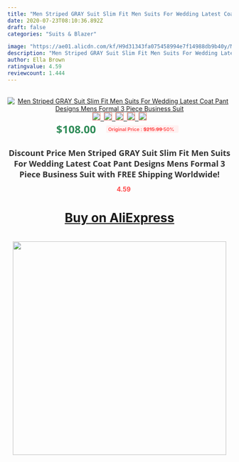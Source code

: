 ```yaml
---
title: "Men Striped GRAY Suit Slim Fit Men Suits For Wedding Latest Coat Pant Designs Mens Formal 3 Piece Business Suit"
date: 2020-07-23T08:10:36.892Z
draft: false
categories: "Suits & Blazer"

image: "https://ae01.alicdn.com/kf/H9d31343fa075458994e7f14988db9b40y/Men-Striped-GRAY-Suit-Slim-Fit-Men-Suits-For-Wedding-Latest-Coat-Pant-Designs-Mens-Formal.jpg"
description: "Men Striped GRAY Suit Slim Fit Men Suits For Wedding Latest Coat Pant Designs Mens Formal 3 Piece Business Suit"
author: Ella Brown
ratingvalue: 4.59
reviewcount: 1.444
---
```

<br>
<div style="text-align: center;">
<a href="https://s.click.aliexpress.com/e/_ANafov" target="_blank" rel="nofollow noopener noreferrer"><img alt="Men Striped GRAY Suit Slim Fit Men Suits For Wedding Latest Coat Pant Designs Mens Formal 3 Piece Business Suit" class="magnifier-image" src="https://ae01.alicdn.com/kf/H9d31343fa075458994e7f14988db9b40y/Men-Striped-GRAY-Suit-Slim-Fit-Men-Suits-For-Wedding-Latest-Coat-Pant-Designs-Mens-Formal.jpg_640x640.jpg">
<br>
<img style="border:1px solid salmon" src="https://ae01.alicdn.com/kf/H9d31343fa075458994e7f14988db9b40y/Men-Striped-GRAY-Suit-Slim-Fit-Men-Suits-For-Wedding-Latest-Coat-Pant-Designs-Mens-Formal.jpg_120x120.jpg">&nbsp;&nbsp;<img style="border:1px solid salmon" src="https://ae01.alicdn.com/kf/He91027e0a3574baf94cde02276f05d16J/Men-Striped-GRAY-Suit-Slim-Fit-Men-Suits-For-Wedding-Latest-Coat-Pant-Designs-Mens-Formal.jpg_120x120.jpg">&nbsp;&nbsp;<img style="border:1px solid salmon" src="https://ae01.alicdn.com/kf/H84b6949350e74005a6faaaf887aa83a9n/Men-Striped-GRAY-Suit-Slim-Fit-Men-Suits-For-Wedding-Latest-Coat-Pant-Designs-Mens-Formal.jpg_120x120.jpg">&nbsp;&nbsp;<img style="border:1px solid salmon" src="https://ae01.alicdn.com/kf/H2fa9f471a21d498d90e5cc2e7b61e970c/Men-Striped-GRAY-Suit-Slim-Fit-Men-Suits-For-Wedding-Latest-Coat-Pant-Designs-Mens-Formal.jpg_120x120.jpg">&nbsp;&nbsp;<img style="border:1px solid salmon" src="https://ae01.alicdn.com/kf/H570044c6b957446594c86c35384cb2d3z/Men-Striped-GRAY-Suit-Slim-Fit-Men-Suits-For-Wedding-Latest-Coat-Pant-Designs-Mens-Formal.jpg_120x120.jpg"></a></div><br0>
<div style="text-align: center;"><span style="background-color: white; border: 0px; box-sizing: border-box; color: seagreen; display: inline-block; font-family: &quot;open sans&quot; , &quot;arial&quot; , &quot;helvetica&quot; , sans-serif , &quot;heiti&quot;; font-size: 24px; font-stretch: inherit; font-weight: 700; line-height: inherit; margin: 0px 10px 0px 0px; padding: 0px; vertical-align: middle;">$108.00 </span>
<span style="background: rgb(255 , 241 , 241); border-radius: 3px; border: 0px; box-sizing: border-box; color: #ff4747; display: inline-block; font-family: inherit; font-size: 12px; font-stretch: inherit; font-style: inherit; font-variant: inherit; font-weight: 600; line-height: inherit; margin: 0px; padding: 2px 5px; transform: scale(0.9); vertical-align: middle;">Original Price : <b style="text-decoration: line-through;">$215.99 </b> 50%&nbsp;&nbsp;</span></div>
<h1 style="color: #333333; display: inline-block; font-family: &quot;open sans&quot; , &quot;arial&quot; , &quot;helvetica&quot; , sans-serif , &quot;heiti&quot;; font-size: 18px; font-stretch: inherit; font-weight: 700; text-align: center;">Discount Price Men Striped GRAY Suit Slim Fit Men Suits For Wedding Latest Coat Pant Designs Mens Formal 3 Piece Business Suit with FREE Shipping Worldwide!</h1>
<div style="color: #ff4747; text-align: center;">
<img src="https://4.bp.blogspot.com/-M0ZcTcb-5uY/XleCXlxnR4I/AAAAAAAAAEc/OrjgMkXV1oMQFaCRZj5HQwOCBcu3w1FegCPcBGAYYCw/s1600/star.png" style="height: 15px;">&nbsp;<b>4.59</b></div>
<div class="button_cont" align="center"><a class="buynow_a" href="https://s.click.aliexpress.com/e/_ANafov" target="_blank" rel="nofollow noopener noreferrer"><H1>Buy on AliExpress</H1></a></div><br>
<div class="separator" style="clear: both; text-align: center;">
<img src="https://lh3.googleusercontent.com/-pTy5HemUv9M/XlePHvY0dAI/AAAAAAAAAE4/0nX5iRUoIWY8eMW9Dpxeirr157OZliDIgCLcBGAsYHQ/s1600/badge.gif" width="480">
</div>
